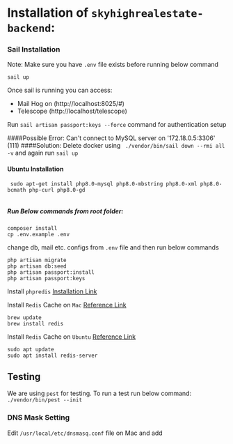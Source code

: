 # Installation of `skyhighrealestate-backend`:

### Sail Installation
Note: Make sure you have `.env` file exists before running below command
```
sail up
```
Once sail is running you can access:

- Mail Hog on (http://localhost:8025/#)
- Telescope (http://localhost/telescope)

Run `sail artisan passport:keys --force` command for authentication setup


####Possible Error:
Can't connect to MySQL server on '172.18.0.5:3306' (111)
####Solution:
Delete docker using ` ./vendor/bin/sail down --rmi all -v` and again run `sail up`

#### Ubuntu Installation

```
 sudo apt-get install php8.0-mysql php8.0-mbstring php8.0-xml php8.0-bcmath php-curl php8.0-gd
 
```

##### Run Below commands from root folder:

```
composer install
cp .env.example .env
```

change db, mail etc. configs from `.env` file and then run below commands

```
php artisan migrate
php artisan db:seed
php artisan passport:install
php artisan passport:keys
```

Install `phpredis` [Installation Link](https://github.com/phpredis/phpredis/blob/develop/INSTALL.markdown)

Install `Redis` Cache on `Mac` [Reference Link](https://gist.github.com/tomysmile/1b8a321e7c58499ef9f9441b2faa0aa8)

```shell script 
brew update
brew install redis
```

Install `Redis` Cache
on `Ubuntu` [Reference Link](https://www.digitalocean.com/community/tutorials/how-to-install-and-secure-redis-on-ubuntu-18-04)

```shell script
sudo apt update
sudo apt install redis-server
```

## Testing

We are using `pest` for testing. To run a test run below command:
`./vendor/bin/pest --init`

### DNS Mask Setting

Edit `/usr/local/etc/dnsmasq.conf` file on Mac and add 


